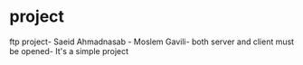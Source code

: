 # project
ftp project-
Saeid Ahmadnasab - Moslem Gavili-
both server and client must be opened-
It's a simple project
